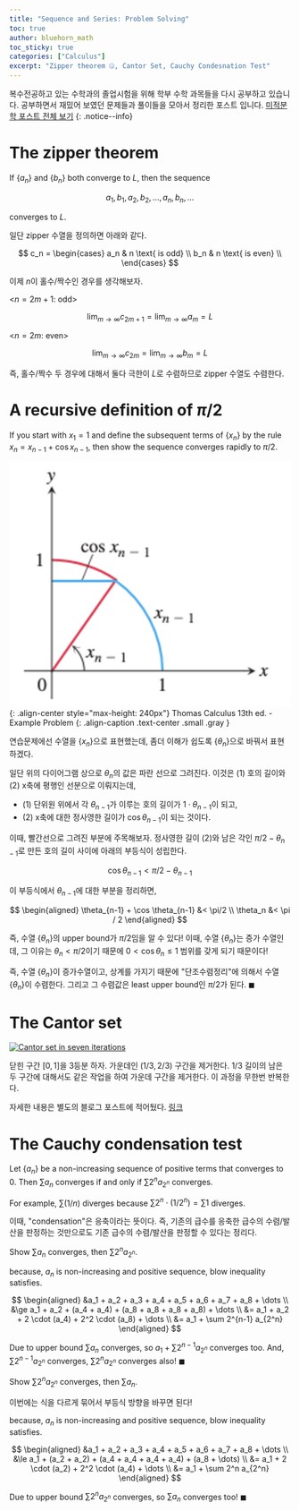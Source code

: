 ```yaml
---
title: "Sequence and Series: Problem Solving"
toc: true
author: bluehorn_math
toc_sticky: true
categories: ["Calculus"]
excerpt: "Zipper theorem 🤐, Cantor Set, Cauchy Condesnation Test"
---
```


복수전공하고 있는 수학과의 졸업시험을 위해 학부 수학 과목들을 다시 공부하고 있습니다. 공부하면서 재밌어 보였던 문제들과 풀이들을 모아서 정리한 포스트 입니다. [미적분학 포스트 전체 보기](/categories/calculus)
{: .notice--info}

# The zipper theorem

<div class="theorem" markdown="1">

If $\{ a_n \}$ and $\{ b_n \}$ both converge to $L$, then the sequence

$$
a_1, b_1, a_2, b_2, ..., a_n, b_n, ...
$$

converges to $L$.

</div>

일단 zipper 수열을 정의하면 아래와 같다.

$$
c_n =
\begin{cases}
a_n & n \text{ is odd} \\
b_n & n \text{ is even} \\
\end{cases}
$$

이제 $n$이 홀수/짝수인 경우를 생각해보자.

<$n = 2m + 1$: odd>

$$
\lim_{m \rightarrow \infty} c_{2m + 1} = \lim_{m \rightarrow \infty} a_m = L
$$

<$n = 2m$: even>

$$
\lim_{m \rightarrow \infty} c_{2m} = \lim_{m \rightarrow \infty} b_m = L
$$

즉, 홀수/짝수 두 경우에 대해서 둘다 극한이 $L$로 수렴하므로 zipper 수열도 수렴한다.

# A recursive definition of $\pi/2$

<div class="theorem" markdown="1">

If you start with $x_1 = 1$ and define the subsequent terms of $\{ x_n \}$ by the rule $x_n = x_{n-1} + \cos x_{n-1}$, then show the sequence converges rapidly to $\pi/2$.

</div>

![](/images/mathematics/calculus/recurisve-definition-of-pi-2.png){: .align-center style="max-height: 240px"}
Thomas Calculus 13th ed. - Example Problem
{: .align-caption .text-center .small .gray }

연습문제에선 수열을 $\{ x_n \}$으로 표현했는데, 좀더 이해가 쉽도록 $\{ \theta_n \}$으로 바꿔서 표현하겠다.

일단 위의 다이어그램 상으로 $\theta_n$의 값은 파란 선으로 그려진다. 이것은 (1) 호의 길이와 (2) x축에 평행인 선분으로 이뤄지는데,

- (1) 단위원 위에서 각 $\theta_{n-1}$가 이루는 호의 길이가 $1 \cdot \theta_{n-1}$이 되고,
- (2) x축에 대한 정사영한 길이가 $\cos \theta_{n-1}$이 되는 것이다.

이때, 빨간선으로 그려진 부분에 주목해보자. 정사영한 길이 (2)와 남은 각인 $\pi/2 - \theta_{n-1}$로 만든 호의 길이 사이에 아래의 부등식이 성립한다.

$$
\cos \theta_{n-1} < \pi/2 - \theta_{n-1}
$$

이 부등식에서 $\theta_{n-1}$에 대한 부분을 정리하면,

$$
\begin{aligned}
\theta_{n-1} + \cos \theta_{n-1} &< \pi/2 \\
\theta_n &< \pi / 2
\end{aligned}
$$

즉, 수열 $\{ \theta_n \}$의 upper bound가 $\pi/2$임을 알 수 있다! 이때, 수열 $\{ \theta_n \}$는 증가 수열인데, 그 이유는 $\theta_n < \pi/2$이기 때문에 $0 < \cos \theta_n \le 1$ 범위를 갖게 되기 때문이다!

즉, 수열 $\{ \theta_n \}$이 증가수열이고, 상계를 가지기 때문에 "단조수렴정리"에 의해서 수열 $\{ \theta_n \}$이 수렴한다. 그리고 그 수렴값은 least upper bound인 $\pi/2$가 된다. $\blacksquare$


# The Cantor set

<a title="127 &quot;rect&quot;, Public domain, via Wikimedia Commons" href="https://commons.wikimedia.org/wiki/File:Cantor_set_in_seven_iterations.svg"><img width="512" alt="Cantor set in seven iterations" src="https://upload.wikimedia.org/wikipedia/commons/thumb/5/56/Cantor_set_in_seven_iterations.svg/512px-Cantor_set_in_seven_iterations.svg.png?20101225221326" class="align-center"></a>

<div class="definition" markdown="1">

닫힌 구간 $[0, 1]$을 3등분 하자. 가운데인 $(1/3, 2/3)$ 구간을 제거한다. 1/3 길이의 남은 두 구간에 대해서도 같은 작업을 하여 가운데 구간을 제거한다. 이 과정을 무한번 반복한다.

</div>

자세한 내용은 별도의 블로그 포스트에 적어뒀다. [링크](https://bluehorn07.github.io/2024/06/08/cantor-set/)

# The Cauchy condensation test

<div class="theorem" markdown="1">

Let $\{ a_n \}$ be a non-increasing sequence of positive terms that converges to $0$. Then $\sum a_n$ converges if and only if $\sum 2^n a_{2^n}$ converges.

For example, $\sum (1/n)$ diverges because $\sum 2^n \cdot (1/2^n) = \sum 1$ diverges.

</div>

이때, "condensation"은 응축이라는 뜻이다. 즉, 기존의 급수를 응축한 급수의 수렴/발산을 판정하는 것만으로도 기존 급수의 수렴/발산을 판정할 수 있다는 정리다.

<div class="proof" markdown="1">

Show $\sum a_n$ converges, then $\sum 2^n a_{2^n}$.

because, $a_n$ is non-increasing and positive sequence, blow inequality satisfies.

$$
\begin{aligned}
&a_1 + a_2 + a_3 + a_4 + a_5 + a_6 + a_7 + a_8 + \dots \\
&\ge a_1 + a_2 + (a_4 + a_4) + (a_8 + a_8 + a_8 + a_8) + \dots \\
&= a_1 + a_2 + 2 \cdot (a_4) + 2^2 \cdot (a_8) + \dots \\
&= a_1 + \sum 2^{n-1} a_{2^n}
\end{aligned}
$$

Due to upper bound $\sum a_n$ converges, so $a_1 + \sum 2^{n-1} a_{2^n}$ converges too. And, $\sum 2^{n-1} a_{2^n}$ converges, $\sum 2^n a_{2^n}$ converges also! $\blacksquare$

</div>

<div class="proof" markdown="1">

Show $\sum 2^n a_{2^n}$ converges, then $\sum a_n$.

이번에는 식을 다르게 묶어서 부등식 방향을 바꾸면 된다!

because, $a_n$ is non-increasing and positive sequence, blow inequality satisfies.

$$
\begin{aligned}
&a_1 + a_2 + a_3 + a_4 + a_5 + a_6 + a_7 + a_8 + \dots \\
&\le a_1 + (a_2 + a_2) + (a_4 + a_4 + a_4 + a_4) + (a_8 + \dots) \\
&= a_1 + 2 \cdot (a_2) + 2^2 \cdot (a_4) + \dots \\
&= a_1 + \sum 2^n a_{2^n}
\end{aligned}
$$

Due to upper bound $\sum 2^n a_{2^n}$ converges, so $\sum a_n$ converges too! $\blacksquare$

</div>




